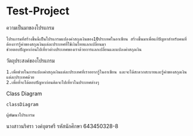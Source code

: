 # Test-Project
ความเป็นมาของโปรแกรม
```
โปรแกรมที่สร้างขึ้นนี้เป็นโปรแกรมแปลงค่าสกุลเงินของ10ประเทศในอาเซียน สร้างขึ้นมาเพื่อแก้ปัญหาสำหรับคนที่ต้องการรู้ค่าของสกุลเงินแต่ละประเทศที่ใช้เงินไทยแลกเปลี่ยนมา 
ช่วยตอบปัญหาก่อนไปเที่ยวต่างประเทศของเราด้วยการแลกเปลี่ยนและแปลงค่าสกุลเงิน
```
วัตถุประสงค์ของโปรแกรม
```
1.เพื่อช่วยในการแปลงค่าสกุลเงินแต่ละประเทศที่เราอยากรู้ในอาเซียน และจะได้สะดวกสะบายและรู้ค่าของสกุลเงินแต่ละประเทศด้วย
2.เพื่อที่จะได้ตอบปัญหาก่อนคิดจะไปเที่ยวในประเทศต่างๆ
```

Class Diagram
```mermaid
classDiagram

ผู้พัฒนาโปรแกรม
```
นางสาวนริศรา วงค์บุตรศรี รหัสนักศึกษา 643450328-8
```
